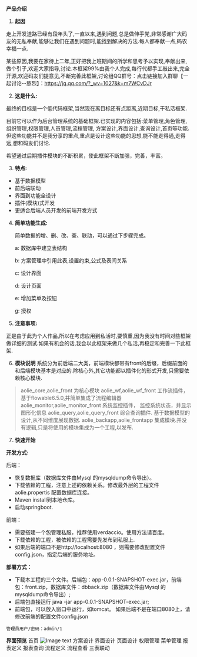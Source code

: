 

**产品介绍**

1. **起因**

走上开发道路已经有段年头了,一直以来,遇到问题,总是做伸手党,非常感谢广大码友的无私奉献,能够让我们在遇到问题时,能找到解决的方法.每人都奉献一点,码农幸福一点.

某些原因,我要在家待上二年,正好把我上班期间的所学和思考予以实现,奉献出来,做个引子,欢迎大家指导,讨论.本框架99%由我个人完成,每行代都手工敲出来,完全开源,欢迎码友们提意见,不断完善此框架,讨论组QQ群号：点击链接加入群聊【一起讨论--熬烈】：https://jq.qq.com/?_wv=1027&k=m7WCvDJr

2. **这是什么:**

最终的目标是一个低代码框架,当然现在离目标还有点距离,近期目标,干私活框架.

目前它可以作为后台管理系统的基础框架.已实现的内容包括:菜单管理,角色管理,组织管理,权限管理,人员管理,流程管理, 方案设计,界面设计,查询设计,首页等功能.但这些功能并不是我分享的重点,重点是设计这些功能的思想,能不能走得通,走得远,想和码友们讨论.

希望通过后期插件模块的不断积累，使此框架不断加强，完善，丰富。

3. **特点:**

- 基于数据模型
- 前后端联动
- 界面到功能全设计
- 插件(模块)式开发
- 更适合后端人员开发的前端开发方式
4. **简单功能生成:**

   简单数据的增、删、改、查、联动，可以通过下步骤完成。

   a:  数据库中建立表结构

   b: 方案管理中引用此表,设置约束,公式及表间关系

   c:  设计界面

   d: 设计页面

   e: 增加菜单及按钮

   g: 授权

5. **注意事项:**

正是由于此为个人作品,所以在考虑应用到私活时,要慎重,因为我没有时间对些框架做详细的测试.如果有机会的话,我会以此框架来做几个私活,再稳定和完善一下此框架.

6. **模块说明**
系统分为前后端二大类，前端模块都带有front的后缀，后缀前面的和后端模块基本是对应的.除核心外,其它功能都以插件化的形式开发,只需要依赖核心模块.
> aolie_core,aolie_front 为核心模块
> aolie_wf,aolie_wf_front 工作流插件，基于flowable6.5.0,并简单集成了流程编辑器
> aolie_monitor,aolie_monitor_front 系统监控插件， 监控系统状态，并显示图形化信息
> aolie_query,aolie_query_front 综合查询插件. 基于数据模型的设计,从不同维度展现数据.
> aolie_backapp,aolie_frontapp 集成模块.并没有逻辑,只是将使用的模块集成为一个工程,以发布.

7. **快速开始**
   

**开发方式:**
 >>
   后端：
   - 恢复数据库（数据库文件由Mysql 的mysqldump命令导出）。
   - 下载依赖的工程，注意上述的依赖关系。修改最外层的工程文件 aolie.propertis 配置数据库连接。
   - Maven install到本地仓库。
   - 启动springboot.
   >>
   前端：
   - 需要搭建一个包管理私服，推荐使用verdaccio。使用方法请百度。
   - 下载依赖的工程，被依赖的工程需要先发布到私服上.
   - 如果后端的端口不是http://localhost:8080 ，则需要修改配置文件 config.json，指定后端的服务地址。
  
**部署方式：**
  - 下载本工程的三个文件。后端包：app-0.0.1-SNAPSHOT-exec.jar，前端包：front.zip，数据库文件：dbback.zip（数据库文件由Mysql 的mysqldump命令导出）;
  - 后端包直接运行 java -jar app-0.0.1-SNAPSHOT-exec.jar;
  - 前端包，可以放入窗口中运行，如tomcat。
  如果后端不是在端口8080上，请修改前端的配置文件config.json
  
  
  ```管理员用户/密码：admin/1```
  
  **界面预览**
首页
![Image text](https://github.com/blueskylong/aolie_illustrate/tree/master/images/home.png)
方案设计
界面设计
页面设计
权限管理
菜单管理
报表定义
报表查询
流程定义
流程查看
三表联动
